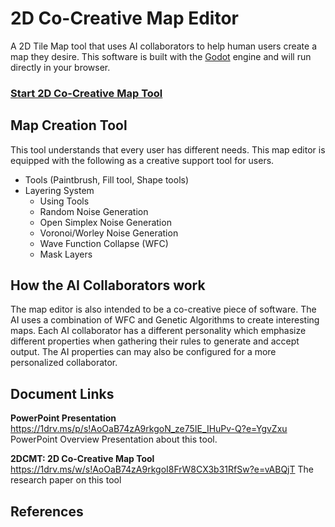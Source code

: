 # 2D Co-Creative Map Editor
A 2D Tile Map tool that uses AI collaborators to help human users create
a map they desire. This software is built with the [Godot](https://godotengine.org) engine and will run directly in your browser.

### **[Start 2D Co-Creative Map Tool](https://etdofresh.github.io/TileMapCreator)**

## Map Creation Tool
This tool understands that every user has different needs. This map editor
is equipped with the following as a creative support tool for users.

- Tools (Paintbrush, Fill tool, Shape tools)
- Layering System
    - Using Tools
    - Random Noise Generation
    - Open Simplex Noise Generation
    - Voronoi/Worley Noise Generation
    - Wave Function Collapse (WFC)
    - Mask Layers

## How the AI Collaborators work
The map editor is also intended to be a co-creative piece of software.
The AI uses a combination of WFC and Genetic Algorithms to create interesting maps.
Each AI collaborator has a different personality which emphasize different
properties when gathering their rules to generate and accept output. The AI
properties can may also be configured for a more personalized collaborator.

## Document Links
**PowerPoint Presentation**
https://1drv.ms/p/s!AoOaB74zA9rkgoN_ze75IE_IHuPv-Q?e=YgvZxu
PowerPoint Overview Presentation about this tool.

**2DCMT: 2D Co-Creative Map Tool**
https://1drv.ms/w/s!AoOaB74zA9rkgoI8FrW8CX3b31RfSw?e=vABQjT
The research paper on this tool

## References
